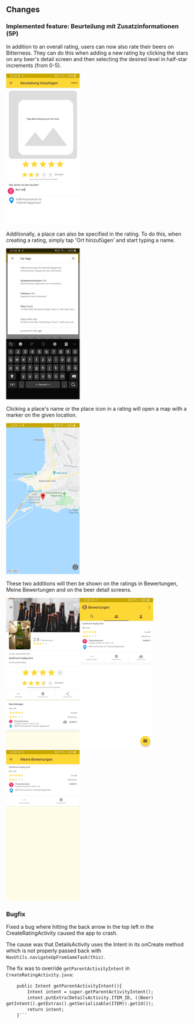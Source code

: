 ## Changes

### Implemented feature: Beurteilung mit Zusatzinformationen (5P)

In addition to an overall rating, users can now also rate their beers on Bitterness. They can do this when adding a new rating by clicking the stars on any beer's detail screen and then selecting the desired level in half-star increments (from 0-5).

<img src="https://raw.githubusercontent.com/seroam/beerpro/master/changes/CreateRatingActivity.png" height="411" width="200">


Additionally, a place can also be specified in the rating. To do this, when creating a rating, simply tap 'Ort hinzufügen' and start typing a name.

<img src="https://raw.githubusercontent.com/seroam/beerpro/master/changes/PlacePicker.png" height="411" width="200">


Clicking a place's name or the place icon in a rating will open a map with a marker on the given location.

<img src="https://raw.githubusercontent.com/seroam/beerpro/master/changes/ShowMap.png" height="411" width="200">


These two additions will then be shown on the ratings in Bewertungen, Meine Bewertungen and on the beer detail screens.

<img src="https://raw.githubusercontent.com/seroam/beerpro/master/changes/DetailsActivity.png" height="411" width="200"><img src="https://raw.githubusercontent.com/seroam/beerpro/master/changes/RatingsFragment.png" height="411" width="200"><img src="https://raw.githubusercontent.com/seroam/beerpro/master/changes/MyRatingsActivity.png" height="411" width="200">



### Bugfix
Fixed a bug where hitting the back arrow in the top left in the CreateRatingActivity caused the app to crash.

The cause was that DetailsActivity uses the Intent in its onCreate method which is not properly passed back with `NavUtils.navigateUpFromSameTask(this)`.

The fix was to override `getParentActivityIntent` in `CreateRatingActivity.java`:

```@Override
    public Intent getParentActivityIntent(){
        Intent intent = super.getParentActivityIntent();
        intent.putExtra(DetailsActivity.ITEM_ID, ((Beer) getIntent().getExtras().getSerializable(ITEM)).getId());
        return intent;
    }```
